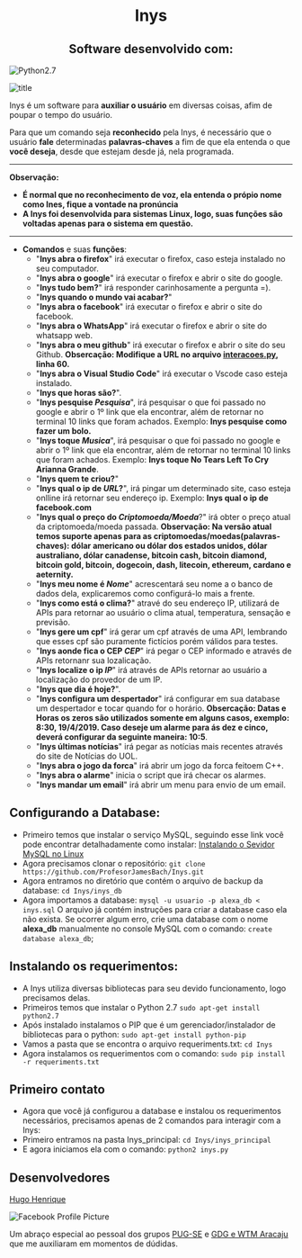 

# <center>Inys
## <center> Software desenvolvido com: </center>

![Python2.7](https://img.shields.io/badge/Python-v2.7-important.svg)  

![title](https://transformacaodigital.com/wp-content/uploads/2017/11/o-que-e-inteligencia-artificial-700x525.jpg)

Inys é um software para **auxiliar o usuário** em diversas coisas, afim de poupar o tempo do usuário.

Para que um comando seja **reconhecido** pela Inys, é necessário que o usuário **fale** determinadas **palavras-chaves** a fim de que ela entenda o que **você deseja**, desde que estejam desde já, nela programada.

****
**Observação:**
- **É normal que no reconhecimento de voz, ela entenda o própio nome como Ines, fique a vontade na pronúncia**
- **A Inys foi desenvolvida para sistemas Linux, logo, suas funções são voltadas apenas para o sistema em questão.**
****

- **Comandos** e suas **funções**:
	- "**Inys abra o firefox**" irá executar o firefox, caso esteja instalado no seu computador.
	- "**Inys abra o google**" irá executar o firefox e abrir o site do google.
	- "**Inys tudo bem?**" irá responder carinhosamente a pergunta =).
	- "**Inys quando o mundo vai acabar?**"
	- "**Inys abra o facebook**" irá executar o firefox e abrir o site do facebook.
	- "**Inys abra o WhatsApp**" irá executar o firefox e abrir o site do whatsapp web.
	- "**Inys abra o meu github**" irá executar o firefox e abrir o site do seu Github. **Obsercação: Modifique a URL no arquivo [interacoes.py](https://github.com/ProfessorJamesBach/Inys/blob/master/Inys/Inys_principal/interacoes.py), linha 60.**
	- "**Inys abra o Visual Studio Code**" irá executar o Vscode caso esteja instalado.
	- "**Inys que horas são?**".
	- "**Inys pesquise _Pesquisa_**", irá pesquisar o que foi passado no google e abrir o 1º link que ela encontrar, além de retornar no terminal 10 links que foram achados. Exemplo: **Inys pesquise como fazer um bolo.**
	 - "**Inys toque _Musica_**", irá pesquisar o que foi passado no google e abrir o 1º link que ela encontrar, além de retornar no terminal 10 links que foram achados. Exemplo: **Inys toque No Tears Left To Cry Arianna Grande**.
	 - "**Inys quem te criou?**"
	 - "**Inys qual o ip de _URL_?**", irá pingar um determinado site, caso esteja onlline irá retornar seu endereço ip. Exemplo: **Inys qual o ip de facebook.com**
	 - "**Inys qual o preço do _Criptomoeda/Moeda_**?" irá obter o preço atual da criptomoeda/moeda passada. **Observação: Na versão atual temos suporte apenas para as criptomoedas/moedas(palavras-chaves): dólar americano ou dólar dos estados unidos, dólar australiano, dólar canadense, bitcoin cash, bitcoin diamond, bitcoin gold, bitcoin, dogecoin, dash, litecoin, ethereum, cardano e aeternity.**
	 -  "**Inys meu nome é _Nome_**"  acrescentará seu nome a o banco de dados dela, explicaremos como configurá-lo mais a frente.
	 - "**Inys como está o clima?**" atravé do seu endereço IP, utilizará de APIs para retornar ao usuário o clima atual, temperatura, sensação e previsão.
	 - "**Inys gere um cpf**" irá gerar um cpf através de uma API, lembrando que esses cpf são puramente fictícios porém válidos para testes.
	 - "**Inys aonde fica o CEP _CEP_**" irá pegar o CEP informado e através de APIs retornanr sua lozalicação.
	 - "**Inys localize o ip _IP_**" irá através de APIs retornar ao usuário a localização do provedor de um IP.
	 - "**Inys que dia é hoje?**".
	 - "**Inys configura um despertador**" irá configurar em sua database um despertador e tocar quando for o horário. **Obsercação: Datas e Horas os zeros são utilizados somente em alguns casos, exemplo: 8:30, 19/4/2019. Caso deseje um alarme para ás dez e cinco, deverá configurar da seguinte maneira: 10:5**.
	 - "**Inys últimas notícias**" irá pegar as notícias mais recentes através do site de Notícias do UOL.
	 - "**Inys abra o jogo da forca**" irá abrir um jogo da forca feitoem C++.
	 - "**Inys abra o alarme**" inicia o script que irá checar os alarmes.
	 - "**Inys mandar um email**" irá abrir um menu para envio de um email.
	 
## Configurando a Database:

- Primeiro temos que instalar o serviço MySQL, seguindo esse link você pode encontrar detalhadamente como instalar: [Instalando o Sevidor MySQL no Linux](https://www.vivaolinux.com.br/dica/Instalando-o-Servidor-MySQL-no-Linux)
- Agora precisamos clonar o repositório:
	`git clone https://github.com/ProfesorJamesBach/Inys.git`
- Agora entramos no diretório que contém o arquivo de backup da database:
	`cd Inys/inys_db`
- Agora importamos a database:
	`mysql -u usuario -p alexa_db < inys.sql`
	O arquivo já contém instruções para criar a database caso ela não exista. Se ocorrer algum erro, crie uma database com o nome **alexa_db** manualmente no console MySQL com o comando:
	`create database alexa_db`;

## Instalando os requerimentos:

- A Inys utiliza diversas bibliotecas para seu devido funcionamento, logo precisamos delas.
- Primeiros temos que instalar o Python 2.7
	`sudo apt-get install python2.7`
- Após instalado instalamos o PIP que é um gerenciador/instalador de bibliotecas para o python:
	`sudo apt-get install python-pip`
- Vamos a pasta que se encontra o arquivo requeriments.txt:
	`cd Inys`
- Agora instalamos os requerimentos com o comando:
	`sudo pip install -r requeriments.txt`

## Primeiro contato
- Agora que você já configurou a database e instalou os requerimentos necessários, precisamos apenas de 2 comandos para interagir com a Inys:
- Primeiro entramos na pasta Inys_principal:
	`cd Inys/inys_principal`
- E agora iniciamos ela com o comando:
	`python2 inys.py`

## Desenvolvedores

 [Hugo Henrique](https://www.facebook.com/hugo.henrique.3192479)
   
![Facebook Profile Picture](https://scontent.ffor11-1.fna.fbcdn.net/v/t1.0-9/26168696_1275556685879178_2815537246259700736_n.jpg?_nc_cat=108&_nc_oc=AQndgMYO4ZF-4FEx8KU3Q3O7gsVXc5ifl7ngB1SdA37JgA_ImxZV7uIEID1A1fvVmPrd6A-0gwlUUjDAB8JqYUMh&_nc_ht=scontent.ffor11-1.fna&oh=97782ac3c2c209cd200f287392b6b791&oe=5D340D47)


Um abraço especial ao pessoal dos grupos [PUG-SE](https://t.me/pugse) e [GDG e WTM Aracaju](https://t.me/gdgAracaju) que me auxiliaram em momentos de dúdidas.
